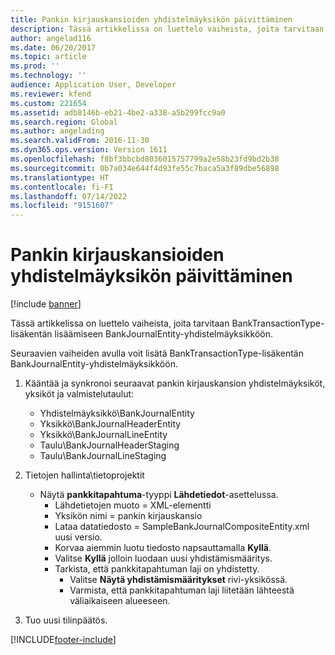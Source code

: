 ```yaml
---
title: Pankin kirjauskansioiden yhdistelmäyksikön päivittäminen
description: Tässä artikkelissa on luettelo vaiheista, joita tarvitaan BankTransactionType-lisäkentän lisäämiseen BankJournalEntity-yhdistelmäyksikköön.
author: angelad116
ms.date: 06/20/2017
ms.topic: article
ms.prod: ''
ms.technology: ''
audience: Application User, Developer
ms.reviewer: kfend
ms.custom: 221654
ms.assetid: adb8146b-eb21-4be2-a338-a5b299fcc9a0
ms.search.region: Global
ms.author: angelading
ms.search.validFrom: 2016-11-30
ms.dyn365.ops.version: Version 1611
ms.openlocfilehash: f8bf3bbcbd8036015757799a2e58b23fd9bd2b38
ms.sourcegitcommit: 0b7a034e644f4d93fe55c7baca5a3f89dbe56898
ms.translationtype: HT
ms.contentlocale: fi-FI
ms.lasthandoff: 07/14/2022
ms.locfileid: "9151607"
---
```

# <a name="update-the-bank-journal-composite-entity"></a>Pankin kirjauskansioiden yhdistelmäyksikön päivittäminen

[!include [banner](../includes/banner.md)]

Tässä artikkelissa on luettelo vaiheista, joita tarvitaan BankTransactionType-lisäkentän lisäämiseen BankJournalEntity-yhdistelmäyksikköön.

Seuraavien vaiheiden avulla voit lisätä BankTransactionType-lisäkentän BankJournalEntity-yhdistelmäyksikköön.

1.  Kääntää ja synkronoi seuraavat pankin kirjauskansion yhdistelmäyksiköt, yksiköt ja valmistelutaulut:
    -   Yhdistelmäyksikkö\\BankJournalEntity
    -   Yksikkö\\BankJournalHeaderEntity
    -   Yksikkö\\BankJournalLineEntity
    -   Taulu\\BankJournalHeaderStaging
    -   Taulu\\BankJournalLineStaging

2.  Tietojen hallinta\\tietoprojektit
    -   Näytä **pankkitapahtuma**-tyyppi **Lähdetiedot**-asettelussa.
        -   Lähdetietojen muoto = XML-elementti
        -   Yksikön nimi = pankin kirjauskansio
        -   Lataa datatiedosto = SampleBankJournalCompositeEntity.xml uusi versio.
        -   Korvaa aiemmin luotu tiedosto napsauttamalla **Kyllä**.
        -   Valitse **Kyllä** jolloin luodaan uusi yhdistämismääritys.
        -   Tarkista, että pankkitapahtuman laji on yhdistetty.
            -   Valitse **Näytä yhdistämismääritykset** rivi-yksikössä.
            -   Varmista, että pankkitapahtuman laji liitetään lähteestä väliaikaiseen alueeseen.

3.  Tuo uusi tilinpäätös.






[!INCLUDE[footer-include](../../includes/footer-banner.md)]
